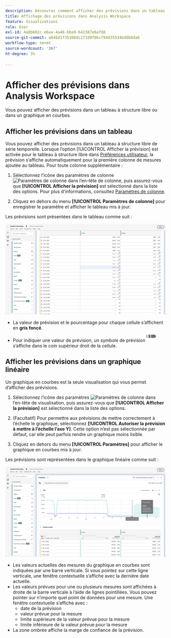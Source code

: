 ```yaml
---
description: Découvrez comment afficher des prévisions dans un tableau ou un graphique en courbes.
title: Affichage des prévisions dans Analysis Workspace
feature: Visualizations
role: User
exl-id: 4a8b602c-e6aa-4a46-bba9-642387e6af88
source-git-commit: a646d1f35308dc1f1d9f06cf94835534bd8b8da6
workflow-type: tm+mt
source-wordcount: '367'
ht-degree: 3%

---
```


# Afficher des prévisions dans Analysis Workspace

Vous pouvez afficher des prévisions dans un tableau à structure libre ou dans un graphique en courbes.

## Afficher les prévisions dans un tableau

Vous pouvez afficher des prévisions dans un tableau à structure libre de série temporelle. Lorsque l’option [!UICONTROL Afficher la prévision] est activée pour le tableau à structure libre dans [Préférences utilisateur](../user-preferences.md), la prévision s’affiche automatiquement pour la première colonne de mesures ajoutée au tableau. Pour toute colonne supplémentaire :

1. Sélectionnez l’icône des paramètres de colonne ![Paramètres de colonne](https://spectrum.adobe.com/static/icons/workflow_18/Smock_Settings_18_N.svg) dans l’en-tête de colonne, puis assurez-vous que **[!UICONTROL Afficher la prévision]** est sélectionné dans la liste des options. Pour plus d’informations, consultez [Paramètres de colonne](../visualizations/freeform-table/column-row-settings/column-settings.md).

1. Cliquez en dehors du menu **[!UICONTROL Paramètres de colonne]** pour enregistrer le paramètre et afficher le tableau mis à jour.

Les prévisions sont présentées dans le tableau comme suit :

![Afficher la prévision dans le tableau](assets/show-forecast-table.png)

* La valeur de prévision et le pourcentage pour chaque cellule s’affichent en **gris foncé**.
* Pour indiquer une valeur de prévision, un symbole de prévision ![ForecastAnalytics](/help/assets/icons/ForecastAnalytics.svg) s’affiche dans le coin supérieur droit de la cellule.


## Afficher les prévisions dans un graphique linéaire

Un graphique en courbes est la seule visualisation qui vous permet d’afficher des prévisions.

1. Sélectionnez l’icône des paramètres ![Paramètres de colonne](https://spectrum.adobe.com/static/icons/workflow_18/Smock_Settings_18_N.svg) dans l’en-tête de visualisation, puis assurez-vous que **[!UICONTROL Afficher la prévision]** est sélectionné dans la liste des options.

1. (Facultatif) Pour permettre aux prévisions de mettre correctement à l’échelle le graphique, sélectionnez **[!UICONTROL Autoriser la prévision à mettre à l’échelle l’axe Y]**. Cette option n’est pas sélectionnée par défaut, car elle peut parfois rendre un graphique moins lisible.

1. Cliquez en dehors du menu **[!UICONTROL Paramètres]** pour afficher le graphique en courbes mis à jour.

Les prévisions sont représentées dans le graphique linéaire comme suit :

![Afficher la prévision dans le graphique linéaire](assets/show-forecast-linechart.png)

* Les valeurs actuelles des mesures du graphique en courbes sont indiquées par une barre verticale. Si vous pointez sur cette ligne verticale, une fenêtre contextuelle s’affiche avec la dernière date actuelle.
* Les valeurs prévues pour une ou plusieurs mesures sont affichées à droite de la barre verticale à l’aide de lignes pointillées. Vous pouvez pointer sur n’importe quel point de données pour une mesure. Une fenêtre contextuelle s’affiche avec :
   * date de la prévision
   * valeur prévue pour la mesure
   * limite supérieure de la valeur prévue pour la mesure
   * limite inférieure de la valeur prévue pour la mesure
* La zone ombrée affiche la marge de confiance de la prévision.
